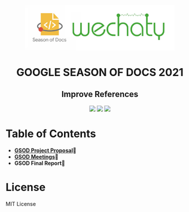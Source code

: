 <div align="center">
<img src="assets/gsod.webp" width="400" />
<br />
    <h1><b>GOOGLE SEASON OF DOCS 2021</b></h1>
    <h2> Improve References</h2>
    <a href="https://github.com/shraddhavp/GSOD-2021-Wechaty/network/members"><img src="https://img.shields.io/github/forks/shraddhavp/GSOD-2021-Wechaty?color=f2bd42&style=flat-square" /></a>
<a href="https://github.com/shraddhavp/GSOD-2021-Wechaty/stargazers"><img src="https://img.shields.io/github/stars/shraddhavp/GSOD-2021-Wechaty?color=f2bd42&style=flat-square" /></a>
<a href="https://github.com/shraddhavp/GSOD-2021-Wechaty/blob/master/LICENSE"><img src="https://img.shields.io/github/license/shraddhavp/GSOD-2021-Wechaty?color=f2bd42&style=flat-square" /></a>
    </div>
    
# Table of Contents

* **[GSOD Project Proposal](https://github.com/shraddhavp/GSOD-2021-Wechaty/blob/main/GSOD_2021_Proposal.md)📜**
* **[GSOD Meetings](https://github.com/shraddhavp/GSOD-2021-Wechaty/blob/main/GSOD_2021_Meetings.md)🔗**
* **GSOD Final Report📰**
    
# License

MIT License

